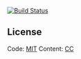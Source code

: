 
[![Build Status](https://travis-ci.org/leollon/leollon.github.io.svg?branch=dev)](https://travis-ci.org/leollon/leollon.github.io)

## License

Code: [MIT](https://mit-license.org/)
Content: [CC](https://creativecommons.org/licenses/by/4.0/)

